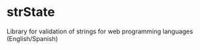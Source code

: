 strState
========

Library for validation of strings for web programming languages (English/Spanish)
